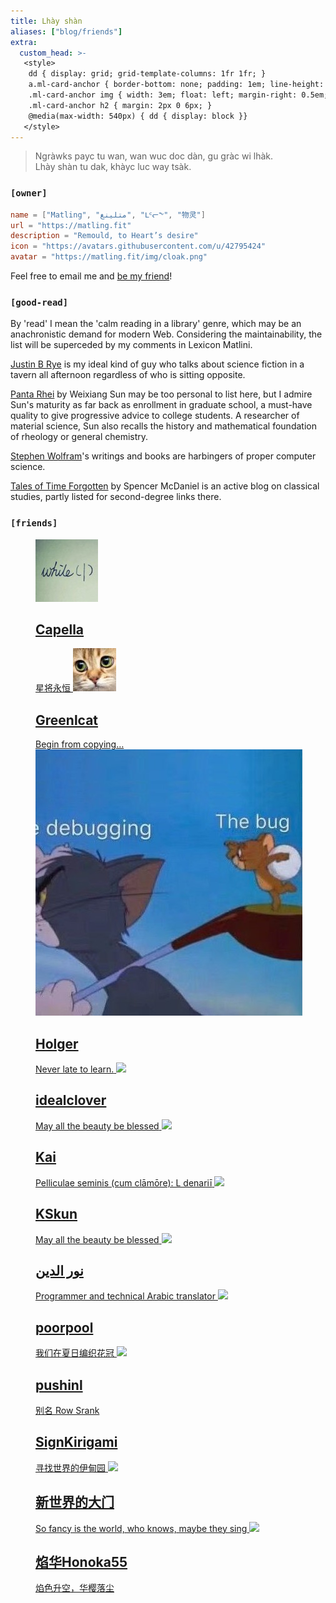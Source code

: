 ```yaml
---
title: Lhày shàn
aliases: ["blog/friends"]
extra:
  custom_head: >-
   <style>
    dd { display: grid; grid-template-columns: 1fr 1fr; }
    a.ml-card-anchor { border-bottom: none; padding: 1em; line-height: 1; }
    .ml-card-anchor img { width: 3em; float: left; margin-right: 0.5em; }
    .ml-card-anchor h2 { margin: 2px 0 6px; }
    @media(max-width: 540px) { dd { display: block }}
   </style>
---
```


> Ngràwks payc tu wan, wan wuc doc dàn, gu gràc wi lhàk.  
> Lhày shàn tu dak, khàyc luc way tsàk.  

### <code>\[owner\]</code>

```toml
name = ["Matling", "متلينغ", "ᒪᑦᓕᖕ", "物灵"]
url = "https://matling.fit"
description = "Remould, to Heart’s desire"
icon = "https://avatars.githubusercontent.com/u/42795424"
avatar = "https://matling.fit/img/cloak.png"
```

Feel free to email me and [be my friend](m&#97;ilto:hi&#64;matling.fit)!

### <code>\[good-read\]</code>

By 'read' I mean the 'calm reading in a library' genre, which may be an anachronistic demand for modern Web.
Considering the maintainability, the list will be superceded by my comments in Lexicon Matlini.

[Justin B Rye](http://jbr.me.uk) is my ideal kind of guy who talks about science fiction in a tavern all afternoon regardless of who is sitting opposite.

[Panta Rhei](https://www.andrewsun.net/panta-rhei) by Weixiang Sun may be too personal to list here, but I admire Sun's maturity as far back as enrollment in graduate school, a must-have quality to give progressive advice to college students. A researcher of material science, Sun also recalls the history and mathematical foundation of rheology or general chemistry.

[Stephen Wolfram](https://writings.stephenwolfram.com/)'s writings and books are harbingers of proper computer science.

[Tales of Time Forgotten](https://talesoftimesforgotten.com/) by Spencer McDaniel is an active blog on classical studies, partly listed for second-degree links there.

### <code>\[friends\]</code>

<dl class="ml-card-list">
<dt><!-- It is as easy as breath for you to find the empty element, right?
The list is sort by Tungdzih fang'onn, the General Chinese. --></dt>
<dd>
  <a class="ml-card-anchor" href="https://www.cnblogs.com/Capella/">
	<img src="/img/friends/capella.png" />
	<h2>Capella</h2>
	<span lang="cjy">星将永恒</span>
  </a>
  <a class="ml-card-anchor" href="https://www.cnblogs.com/lfyzoi/">
	<img src="/img/friends/greenlcat.png" />
	<h2>Greenlcat</h2>
  	<span>Begin from copying…</span>
  </a>
  <a class="ml-card-anchor" href="https://holgerbest.top">
	<img src="/img/friends/holger.png" />
	<h2>Holger</h2>
	<span lang="en">Never late to learn.</span>
  </a>
  <a class="ml-card-anchor" href="https://idealclover.top/">
	<img src="https://image.idealclover.cn/blog/assets/icon.png" />
	<h2>idealclover</h2>
    <span>May all the beauty be blessed</span>
  </a>
  <a class="ml-card-anchor" href="https://www.kai-wang.com">
	<img src="https://avatars.githubusercontent.com/u/109669163" />
	<h2>Kai</h2>
    <span lang="la">Pelliculae seminis (cum clāmōre): L denariī</span>
  </a>
  <a class="ml-card-anchor" href="https://ksmeow.moe/">
	<img src="https://avatars.githubusercontent.com/u/5047602?v=4" />
	<h2>KSkun</h2>
    <span>May all the beauty be blessed</span>
  </a>
  <a class="ml-card-anchor" href="https://www.noureddin.dev/">
	<img src="https://avatars.githubusercontent.com/u/2486008?v=4" />
	<h2>نور الدين</h2>
    <span>Programmer and technical Arabic translator</span>
  </a>
  <a class="ml-card-anchor" href="https://yxchen.net">
	<img src="https://yxchen.net/images/icons/logo.png" />
	<h2>poorpool</h2>
    <span lang="cmn">我们在夏日编织花冠</span>
  </a>
  <a class="ml-card-anchor" href="https://pushinl.github.io/">
	<img src="https://pushinl.github.io/assets/blogava.jpg" />
	<h2>pushinl</h2>
    <span lang="cmn">别名 Row Srank</span>
  </a>
  <a class="ml-card-anchor" href="https://krgm.moe">
  	<h2>SignKirigami</h2>
	<span lang="cmn">寻找世界的伊甸园</span>
  </a>
  <a class="ml-card-anchor" href="https://blog.xinshijiededa.men">
	<img src="https://avatars.githubusercontent.com/u/20166026?v=4" />
	<h2 lang=cmn>新世界的大门</h2>
    <span>So fancy is the world, who knows, maybe they sing</span>
  </a>
  <a class="ml-card-anchor" href="https://honoka55.github.io/">
	<img src="https://avatars.githubusercontent.com/u/71088406?v=4" />
	<h2>焰华Honoka55</h2>
    <span lang="cmn">焰色升空，华樱落尘</span>
  </a>
</dd>
</dl>
